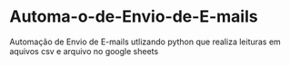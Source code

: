 # Automa-o-de-Envio-de-E-mails
Automação de Envio de E-mails utlizando python que realiza leituras em aquivos csv e arquivo no google sheets
